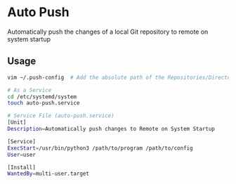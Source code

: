 # Auto Push

Automatically push the changes of a local Git repository to remote on system startup

## Usage

```bash
vim ~/.push-config 	# Add the absolute path of the Repositories/Directories. One per Line

# As a Service
cd /etc/systemd/system
touch auto-push.service

# Service File (auto-push.service)
[Unit]
Description=Automatically push changes to Remote on System Startup 

[Service]
ExecStart=/usr/bin/python3 /path/to/program /path/to/config
User=user

[Install]
WantedBy=multi-user.target

```

